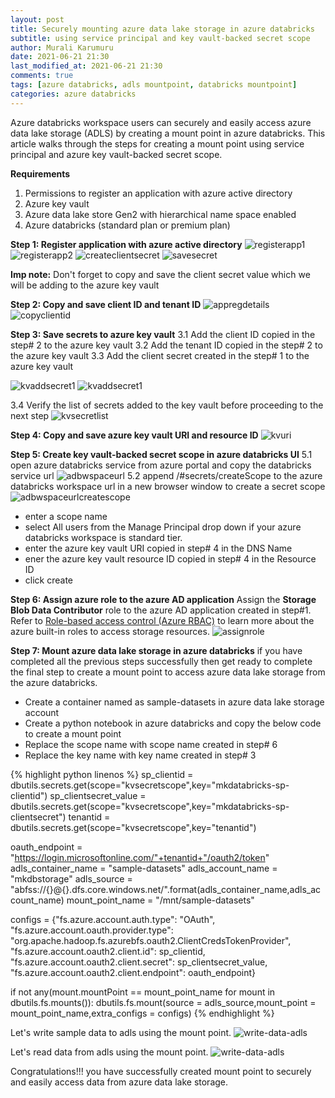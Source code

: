 ```yaml
---
layout: post
title: Securely mounting azure data lake storage in azure databricks
subtitle: using service principal and key vault-backed secret scope
author: Murali Karumuru
date: 2021-06-21 21:30
last_modified_at: 2021-06-21 21:30
comments: true
tags: [azure databricks, adls mountpoint, databricks mountpoint]
categories: azure databricks
---
```


Azure databricks workspace users can securely and easily access azure data lake storage (ADLS) by creating a mount point in azure databricks. This article walks through the steps for creating a mount point using service principal and azure key vault-backed secret scope.

**Requirements**
1. Permissions to register an application with azure active directory
2. Azure key vault
3. Azure data lake store Gen2 with hierarchical name space enabled
4. Azure databricks (standard plan or premium plan)

**Step 1: Register application with azure active directory** 
![registerapp1](../img/blog/databricksmountadls/1-register-app.PNG)
![registerapp2](../img/blog/databricksmountadls/2-register-app.PNG)
![createclientsecret](../img/blog/databricksmountadls/3-create-secret.PNG)
![savesecret](../img/blog/databricksmountadls/4-save-secret.PNG)

**Imp note:** Don't forget to copy and save the client secret value which we will be adding to the azure key vault

**Step 2: Copy and save client ID and tenant ID** 
![appregdetails](../img/blog/databricksmountadls/5.1-appreg-details.PNG)
![copyclientid](../img/blog/databricksmountadls/5.2-appreg-details.PNG)

**Step 3: Save secrets to azure key vault** 
3.1 Add the client ID copied in the step# 2 to the azure key vault
3.2 Add the tenant ID copied in the step# 2 to the azure key vault
3.3 Add the client secret created in the step# 1 to the azure key vault 

![kvaddsecret1](../img/blog/databricksmountadls/6.1-kv_create-secret.PNG)
![kvaddsecret1](../img/blog/databricksmountadls/6.2-kv_create-secret.PNG)

3.4 Verify the list of secrets added to the key vault before proceeding to the next step 
![kvsecretlist](../img/blog/databricksmountadls/6.3-kv-list-secrets.PNG)

**Step 4: Copy and save azure key vault URI and resource ID** 
![kvuri](../img/blog/databricksmountadls/6.4-kv-uri--resourceid.PNG)

**Step 5: Create key vault-backed secret scope in azure databricks UI**
5.1 open azure databricks service from azure portal and copy the databricks service url 
![adbwspaceurl](../img/blog/databricksmountadls/7-adb-url.PNG)
5.2 append /#secrets/createScope to the azure databricks workspace url in a new browser window to create a secret scope 
![adbwspaceurlcreatescope](../img/blog/databricksmountadls/7.1-create_adb-secret_scope.PNG)
- enter a scope name
- select All users from the Manage Principal drop down if your azure databricks workspace is standard tier.
- enter the azure key vault URI copied in step# 4 in the DNS Name
- ener the azure key vault resource ID copied in step# 4 in the Resource ID
- click create

**Step 6: Assign azure role to the azure AD application**
Assign the **Storage Blob Data Contributor** role to the azure AD application created in step#1. Refer to [Role-based access control (Azure RBAC)](https://docs.microsoft.com/en-us/azure/storage/blobs/data-lake-storage-access-control-model#role-based-access-control-azure-rbac) to learn more about the azure built-in roles to access storage resources. 
![assignrole](../img/blog/databricksmountadls/8-adls-iam.PNG)

**Step 7: Mount azure data lake storage in azure databricks**
if you have completed all the previous steps successfully then get ready to complete the final step to create a mount point to access azure data lake storage from the azure databricks.
- Create a container named as sample-datasets in azure data lake storage account
- Create a python notebook in azure databricks and copy the below code to create a mount point
- Replace the scope name with scope name created in step# 6
- Replace the key name with key name created in step# 3

{% highlight python linenos %}
sp_clientid = dbutils.secrets.get(scope="kvsecretscope",key="mkdatabricks-sp-clientid")
sp_clientsecret_value = dbutils.secrets.get(scope="kvsecretscope",key="mkdatabricks-sp-clientsecret")
tenantid = dbutils.secrets.get(scope="kvsecretscope",key="tenantid")

oauth_endpoint = "https://login.microsoftonline.com/"+tenantid+"/oauth2/token"
adls_container_name = "sample-datasets"
adls_account_name = "mkdbstorage"
adls_source = "abfss://{}@{}.dfs.core.windows.net/".format(adls_container_name,adls_account_name)
mount_point_name = "/mnt/sample-datasets"

configs = {"fs.azure.account.auth.type": "OAuth",
          "fs.azure.account.oauth.provider.type": "org.apache.hadoop.fs.azurebfs.oauth2.ClientCredsTokenProvider",
          "fs.azure.account.oauth2.client.id": sp_clientid,
          "fs.azure.account.oauth2.client.secret": sp_clientsecret_value,
          "fs.azure.account.oauth2.client.endpoint": oauth_endpoint}

if not any(mount.mountPoint == mount_point_name for mount in dbutils.fs.mounts()):
    dbutils.fs.mount(source = adls_source,mount_point = mount_point_name,extra_configs = configs)
{% endhighlight %}

Let's write sample data to adls using the mount point. 
![write-data-adls](../img/blog/databricksmountadls/9-write-data-adls.PNG)

Let's read data from adls using the mount point. 
![write-data-adls](../img/blog/databricksmountadls/10-read-data-adls.PNG)

Congratulations!!! you have successfully created mount point to securely and easily access data from azure data lake storage.